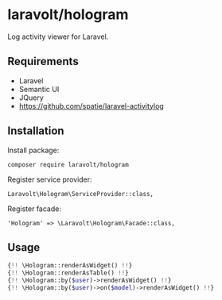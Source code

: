 # laravolt/hologram
Log activity viewer for Laravel.

## Requirements
* Laravel
* Semantic UI
* JQuery
* https://github.com/spatie/laravel-activitylog

## Installation

Install package:

`composer require laravolt/hologram`

Register service provider:

`Laravolt\Hologram\ServiceProvider::class,`

Register facade:

`'Hologram' => \Laravolt\Hologram\Facade::class,`

## Usage

```php
{!! \Hologram::renderAsWidget() !!}
{!! \Hologram::renderAsTable() !!}
{!! \Hologram::by($user)->renderAsWidget() !!}
{!! \Hologram::by($user)->on($model)->renderAsWidget() !!}
```
